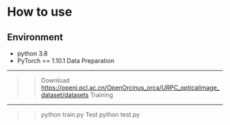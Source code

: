 How to use
===
Environment
-------
* python 3.8
* PyTorch == 1.10.1
Data Preparation
-------
>>Download https://openi.pcl.ac.cn/OpenOrcinus_orca/URPC_opticalimage_dataset/datasets
Training
-------
>> python train.py
Test
>> python test.py
